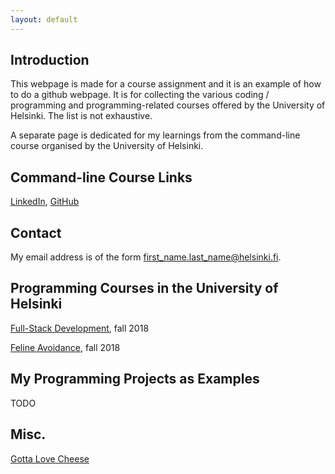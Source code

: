 ```yaml
---
layout: default
---
```


## Introduction

This webpage is made for a course assignment and it is an example of how to do a github webpage.
It is for collecting the various coding / programming and programming-related courses offered by the University of Helsinki. The list is not exhaustive.

A separate page is dedicated for my learnings from the command-line course organised by the University of Helsinki.

## Command-line Course Links

[LinkedIn](https://fi.linkedin.com/mouse-mousekewitz), [GitHub](https://github.com/mokewitz)

## Contact

My email address is of the form first_name.last_name@helsinki.fi.

## Programming Courses in the University of Helsinki

[Full-Stack Development](https://courses.helsinki.fi/enjoying-cheese-I), fall 2018

[Feline Avoidance](https://courses.helsinki.fi/feline-avoidance), fall 2018

## My Programming Projects as Examples

TODO

## Misc.

[Gotta Love Cheese](https://en.wikipedia.org/wiki/Cheese)
